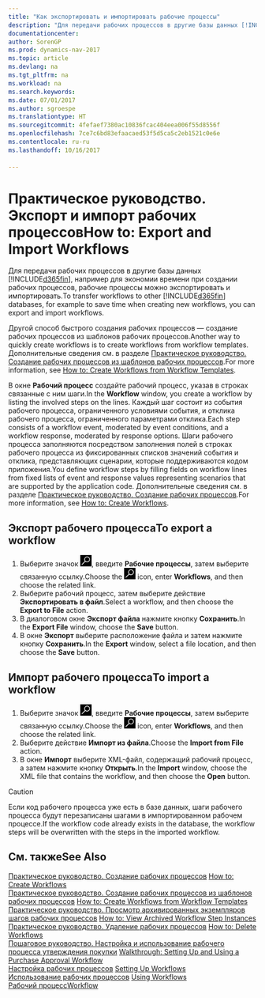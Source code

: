 ```yaml
---
title: "Как экспортировать и импортировать рабочие процессы"
description: "Для передачи рабочих процессов в другие базы данных [!INCLUDE[d365fin](includes/d365fin_md.md)], например для экономии времени при создании рабочих процессов, рабочие процессы можно экспортировать и импортировать."
documentationcenter: 
author: SorenGP
ms.prod: dynamics-nav-2017
ms.topic: article
ms.devlang: na
ms.tgt_pltfrm: na
ms.workload: na
ms.search.keywords: 
ms.date: 07/01/2017
ms.author: sgroespe
ms.translationtype: HT
ms.sourcegitcommit: 4fefaef7380ac10836fcac404eea006f55d8556f
ms.openlocfilehash: 7ce7c6bd83efaacaed53f5d5ca5c2eb1521c0e6e
ms.contentlocale: ru-ru
ms.lasthandoff: 10/16/2017

---
```

# <a name="how-to-export-and-import-workflows"></a><span data-ttu-id="bbe7a-103">Практическое руководство. Экспорт и импорт рабочих процессов</span><span class="sxs-lookup"><span data-stu-id="bbe7a-103">How to: Export and Import Workflows</span></span>
<span data-ttu-id="bbe7a-104">Для передачи рабочих процессов в другие базы данных [!INCLUDE[d365fin](includes/d365fin_md.md)], например для экономии времени при создании рабочих процессов, рабочие процессы можно экспортировать и импортировать.</span><span class="sxs-lookup"><span data-stu-id="bbe7a-104">To transfer workflows to other [!INCLUDE[d365fin](includes/d365fin_md.md)] databases, for example to save time when creating new workflows, you can export and import workflows.</span></span>  

 <span data-ttu-id="bbe7a-105">Другой способ быстрого создания рабочих процессов — создание рабочих процессов из шаблонов рабочих процессов.</span><span class="sxs-lookup"><span data-stu-id="bbe7a-105">Another way to quickly create workflows is to create workflows from workflow templates.</span></span> <span data-ttu-id="bbe7a-106">Дополнительные сведения см. в разделе [Практическое руководство. Создание рабочих процессов из шаблонов рабочих процессов](across-how-to-create-workflows-from-workflow-templates.md).</span><span class="sxs-lookup"><span data-stu-id="bbe7a-106">For more information, see [How to: Create Workflows from Workflow Templates](across-how-to-create-workflows-from-workflow-templates.md).</span></span>  

 <span data-ttu-id="bbe7a-107">В окне **Рабочий процесс** создайте рабочий процесс, указав в строках связанные с ним шаги.</span><span class="sxs-lookup"><span data-stu-id="bbe7a-107">In the **Workflow** window, you create a workflow by listing the involved steps on the lines.</span></span> <span data-ttu-id="bbe7a-108">Каждый шаг состоит из события рабочего процесса, ограниченного условиями события, и отклика рабочего процесса, ограниченного параметрами отклика.</span><span class="sxs-lookup"><span data-stu-id="bbe7a-108">Each step consists of a workflow event, moderated by event conditions, and a workflow response, moderated by response options.</span></span> <span data-ttu-id="bbe7a-109">Шаги рабочего процесса заполняются посредством заполнения полей в строках рабочего процесса из фиксированных списков значений события и отклика, представляющих сценарии, которые поддерживаются кодом приложения.</span><span class="sxs-lookup"><span data-stu-id="bbe7a-109">You define workflow steps by filling fields on workflow lines from fixed lists of event and response values representing scenarios that are supported by the application code.</span></span> <span data-ttu-id="bbe7a-110">Дополнительные сведения см. в разделе [Практическое руководство. Создание рабочих процессов](across-how-to-create-workflows.md).</span><span class="sxs-lookup"><span data-stu-id="bbe7a-110">For more information, see [How to: Create Workflows](across-how-to-create-workflows.md).</span></span>  

## <a name="to-export-a-workflow"></a><span data-ttu-id="bbe7a-111">Экспорт рабочего процесса</span><span class="sxs-lookup"><span data-stu-id="bbe7a-111">To export a workflow</span></span>  
1.  <span data-ttu-id="bbe7a-112">Выберите значок ![Поиск страницы или отчета](media/ui-search/search_small.png "Значок поиска страницы или отчета"), введите **Рабочие процессы**, затем выберите связанную ссылку.</span><span class="sxs-lookup"><span data-stu-id="bbe7a-112">Choose the ![Search for Page or Report](media/ui-search/search_small.png "Search for Page or Report icon") icon, enter **Workflows**, and then choose the related link.</span></span>  
2.  <span data-ttu-id="bbe7a-113">Выберите рабочий процесс, затем выберите действие **Экспортировать в файл**.</span><span class="sxs-lookup"><span data-stu-id="bbe7a-113">Select a workflow, and then choose the **Export to File** action.</span></span>  
3.  <span data-ttu-id="bbe7a-114">В диалоговом окне **Экспорт файла** нажмите кнопку **Сохранить**.</span><span class="sxs-lookup"><span data-stu-id="bbe7a-114">In the **Export File** window, choose the **Save** button.</span></span>  
4.  <span data-ttu-id="bbe7a-115">В окне **Экспорт** выберите расположение файла и затем нажмите кнопку **Сохранить**.</span><span class="sxs-lookup"><span data-stu-id="bbe7a-115">In the **Export** window, select a file location, and then choose the **Save** button.</span></span>  

## <a name="to-import-a-workflow"></a><span data-ttu-id="bbe7a-116">Импорт рабочего процесса</span><span class="sxs-lookup"><span data-stu-id="bbe7a-116">To import a workflow</span></span>  
1.  <span data-ttu-id="bbe7a-117">Выберите значок ![Поиск страницы или отчета](media/ui-search/search_small.png "Значок поиска страницы или отчета"), введите **Рабочие процессы**, затем выберите связанную ссылку.</span><span class="sxs-lookup"><span data-stu-id="bbe7a-117">Choose the ![Search for Page or Report](media/ui-search/search_small.png "Search for Page or Report icon") icon, enter **Workflows**, and then choose the related link.</span></span>  
2.  <span data-ttu-id="bbe7a-118">Выберите действие **Импорт из файла**.</span><span class="sxs-lookup"><span data-stu-id="bbe7a-118">Choose the **Import from File** action.</span></span>  
3.  <span data-ttu-id="bbe7a-119">В окне **Импорт** выберите XML-файл, содержащий рабочий процесс, а затем нажмите кнопку **Открыть**.</span><span class="sxs-lookup"><span data-stu-id="bbe7a-119">In the **Import** window, choose the XML file that contains the workflow, and then choose the **Open** button.</span></span>  

> [!CAUTION]  
>  <span data-ttu-id="bbe7a-120">Если код рабочего процесса уже есть в базе данных, шаги рабочего процесса будут перезаписаны шагами в импортированном рабочем процессе.</span><span class="sxs-lookup"><span data-stu-id="bbe7a-120">If the workflow code already exists in the database, the workflow steps will be overwritten with the steps in the imported workflow.</span></span>  

## <a name="see-also"></a><span data-ttu-id="bbe7a-121">См. также</span><span class="sxs-lookup"><span data-stu-id="bbe7a-121">See Also</span></span>  
 <span data-ttu-id="bbe7a-122">[Практическое руководство. Создание рабочих процессов](across-how-to-create-workflows.md) </span><span class="sxs-lookup"><span data-stu-id="bbe7a-122">[How to: Create Workflows](across-how-to-create-workflows.md) </span></span>  
 <span data-ttu-id="bbe7a-123">[Практическое руководство. Создание рабочих процессов из шаблонов рабочих процессов](across-how-to-create-workflows-from-workflow-templates.md) </span><span class="sxs-lookup"><span data-stu-id="bbe7a-123">[How to: Create Workflows from Workflow Templates](across-how-to-create-workflows-from-workflow-templates.md) </span></span>  
 <span data-ttu-id="bbe7a-124">[Практическое руководство. Просмотр архивированных экземпляров шагов рабочих процессов](across-how-to-view-archived-workflow-step-instances.md) </span><span class="sxs-lookup"><span data-stu-id="bbe7a-124">[How to: View Archived Workflow Step Instances](across-how-to-view-archived-workflow-step-instances.md) </span></span>  
 <span data-ttu-id="bbe7a-125">[Практическое руководство. Удаление рабочих процессов](across-how-to-delete-workflows.md) </span><span class="sxs-lookup"><span data-stu-id="bbe7a-125">[How to: Delete Workflows](across-how-to-delete-workflows.md) </span></span>  
 <span data-ttu-id="bbe7a-126">[Пошаговое руководство. Настройка и использование рабочего процесса утверждения покупки](walkthrough-setting-up-and-using-a-purchase-approval-workflow.md) </span><span class="sxs-lookup"><span data-stu-id="bbe7a-126">[Walkthrough: Setting Up and Using a Purchase Approval Workflow](walkthrough-setting-up-and-using-a-purchase-approval-workflow.md) </span></span>  
 <span data-ttu-id="bbe7a-127">[Настройка рабочих процессов](across-set-up-workflows.md) </span><span class="sxs-lookup"><span data-stu-id="bbe7a-127">[Setting Up Workflows](across-set-up-workflows.md) </span></span>  
 <span data-ttu-id="bbe7a-128">[Использование рабочих процессов](across-use-workflows.md) </span><span class="sxs-lookup"><span data-stu-id="bbe7a-128">[Using Workflows](across-use-workflows.md) </span></span>  
 [<span data-ttu-id="bbe7a-129">Рабочий процесс</span><span class="sxs-lookup"><span data-stu-id="bbe7a-129">Workflow</span></span>](across-workflow.md)   

